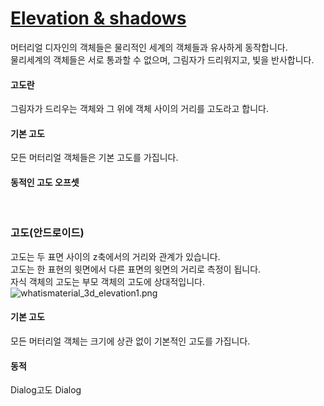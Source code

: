 # [Elevation & shadows](https://material.io/guidelines/material-design/elevation-shadows.html)
머터리얼 디자인의 객체들은 물리적인 세계의 객체들과 유사하게 동작합니다.<br>
물리세계의 객체들은 서로 통과할 수 없으며, 그림자가 드리워지고, 빛을 반사합니다.<br>

#### 고도란
그림자가 드리우는 객체와 그 위에 객체 사이의 거리를 고도라고 합니다. 
<br>

#### 기본 고도
모든 머터리얼 객체들은 기본 고도를 가집니다.
<br>

#### 동적인 고도 오프셋
<br>

### 고도(안드로이드)
고도는 두 표면 사이의 z축에서의 거리와 관계가 있습니다.<br>
고도는 한 표현의 윗면에서 다른 표면의 윗면의 거리로 측정이 됩니다.<br>
자식 객체의 고도는 부모 객체의 고도에 상대적입니다.<br>
![whatismaterial_3d_elevation1.png](https://storage.googleapis.com/material-design/publish/material_v_11/assets/0B6Okdz75tqQsTVdGcm1LX0dVeGM/whatismaterial_3d_elevation1.png)
<br>

#### 기본 고도
모든 머터리얼 객체는 크기에 상관 없이 기본적인 고도를 가집니다.

#### 동적 
Dialog고도
Dialog
